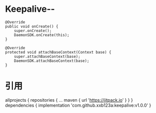 # Keepalive--
    @Override
    public void onCreate() {
        super.onCreate();
        DaemonSDK.onCreate(this);
    }

    @Override
    protected void attachBaseContext(Context base) {
        super.attachBaseContext(base);
        DaemonSDK.attachBaseContext(base);
    }
# 引用
allprojects {
		repositories {
			...
			maven { url 'https://jitpack.io' }
		}
}  
dependencies {
    implementation 'com.github.xxb123a:keepalive:v1.0.0'
}
